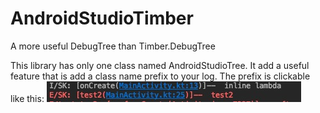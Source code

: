 # AndroidStudioTimber
A more useful DebugTree than Timber.DebugTree

This library has only one class named AndroidStudioTree. It add a useful feature that is add a class name prefix to your log. The prefix is clickable like this:
![sample](https://github.com/z2058550226/AndroidStudioTimber/blob/master/sample.png) 
